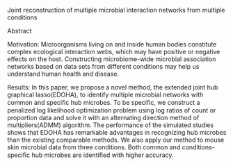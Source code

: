 Joint reconstruction of multiple microbial interaction networks from multiple conditions

Abstract 

Motivation: Microorganisms living on and inside human bodies constitute complex ecological interaction webs, which may have positive or negative effects on the host. Constructing microbiome-wide microbial association networks based on data sets from different conditions may help us understand human health and disease. 

Results: In this paper, we propose a novel method, the extended joint hub graphical lasso(EDOHA), to identify multiple microbial networks with common and speciﬁc hub microbes. To be speciﬁc, we construct a penalized log likelihood optimization problem using log ratios of count or proportion data and solve it with an alternating direction method of multipliers(ADMM) algorithm. The performance of the simulated studies shows that EDOHA has remarkable advantages in recognizing hub microbes than the existing comparable methods. We also apply our method to mouse skin microbial data from three conditions. Both common and conditions-speciﬁc hub microbes are identiﬁed with higher accuracy.
